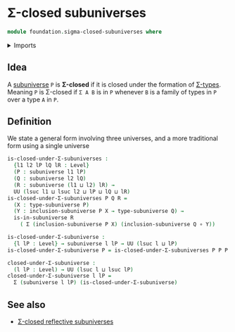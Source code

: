 # Σ-closed subuniverses

```agda
module foundation.sigma-closed-subuniverses where
```

<details><summary>Imports</summary>

```agda
open import foundation.dependent-pair-types
open import foundation.subuniverses
open import foundation.universe-levels

open import foundation-core.function-types
```

</details>

## Idea

A [subuniverse](foundation.subuniverses.md) `P` is **Σ-closed** if it is closed
under the formation of [Σ-types](foundation.dependent-pair-types.md). Meaning
`P` is Σ-closed if `Σ A B` is in `P` whenever `B` is a family of types in `P`
over a type `A` in `P`.

## Definition

We state a general form involving three universes, and a more traditional form
using a single universe

```agda
is-closed-under-Σ-subuniverses :
  {l1 l2 lP lQ lR : Level}
  (P : subuniverse l1 lP)
  (Q : subuniverse l2 lQ)
  (R : subuniverse (l1 ⊔ l2) lR) →
  UU (lsuc l1 ⊔ lsuc l2 ⊔ lP ⊔ lQ ⊔ lR)
is-closed-under-Σ-subuniverses P Q R =
  (X : type-subuniverse P)
  (Y : inclusion-subuniverse P X → type-subuniverse Q) →
  is-in-subuniverse R
    ( Σ (inclusion-subuniverse P X) (inclusion-subuniverse Q ∘ Y))

is-closed-under-Σ-subuniverse :
  {l lP : Level} → subuniverse l lP → UU (lsuc l ⊔ lP)
is-closed-under-Σ-subuniverse P = is-closed-under-Σ-subuniverses P P P

closed-under-Σ-subuniverse :
  (l lP : Level) → UU (lsuc l ⊔ lsuc lP)
closed-under-Σ-subuniverse l lP =
  Σ (subuniverse l lP) (is-closed-under-Σ-subuniverse)
```

## See also

- [Σ-closed reflective subuniverses](orthogonal-factorization-systems.sigma-closed-reflective-subuniverses.md)
